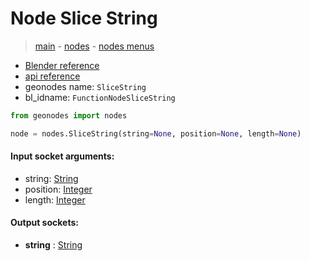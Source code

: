 # Node Slice String

> [main](../structure.md) - [nodes](nodes.md) - [nodes menus](nodes_menus.md)

- [Blender reference](https://docs.blender.org/manual/en/latest/modeling/geometry_nodes/text/slice_string.html)
- [api reference](https://docs.blender.org/api/current/bpy.types.FunctionNodeSliceString.html)
- geonodes name: `SliceString`
- bl_idname: `FunctionNodeSliceString`

```python
from geonodes import nodes

node = nodes.SliceString(string=None, position=None, length=None)
```

#### Input socket arguments:

- string: [String](String.md)
- position: [Integer](Integer.md)
- length: [Integer](Integer.md)

#### Output sockets:

- **string** : [String](String.md)

